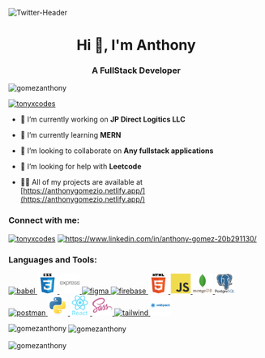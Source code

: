 ![Twitter-Header](https://user-images.githubusercontent.com/56603329/196793897-e317bf36-1690-4314-9c21-5bf5526aa781.JPG)

<h1 align="center">Hi 👋, I'm Anthony</h1>


<h3 align="center">A FullStack Developer</h3>

<p align="left"> <img src="https://komarev.com/ghpvc/?username=gomezanthony&label=Profile%20views&color=0e75b6&style=flat" alt="gomezanthony" /> </p>

<p align="left"> <a href="https://twitter.com/tonyxcodes" target="blank"><img src="https://img.shields.io/twitter/follow/tonyxcodes?logo=twitter&style=for-the-badge" alt="tonyxcodes" /></a> </p>

- 🔭 I’m currently working on **JP Direct Logitics LLC**

- 🌱 I’m currently learning **MERN**

- 👯 I’m looking to collaborate on **Any fullstack applications**

- 🤝 I’m looking for help with **Leetcode**

- 👨‍💻 All of my projects are available at [https://anthonygomezio.netlify.app/](https://anthonygomezio.netlify.app/)

<h3 align="left">Connect with me:</h3>
<p align="left">
<a href="https://twitter.com/tonyxcodes" target="blank"><img align="center" src="https://raw.githubusercontent.com/rahuldkjain/github-profile-readme-generator/master/src/images/icons/Social/twitter.svg" alt="tonyxcodes" height="30" width="40" /></a>
<a href="https://linkedin.com/in/https://www.linkedin.com/in/anthony-gomez-20b291130/" target="blank"><img align="center" src="https://raw.githubusercontent.com/rahuldkjain/github-profile-readme-generator/master/src/images/icons/Social/linked-in-alt.svg" alt="https://www.linkedin.com/in/anthony-gomez-20b291130/" height="30" width="40" /></a>
</p>

<h3 align="left">Languages and Tools:</h3>
<p align="left"> <a href="https://babeljs.io/" target="_blank" rel="noreferrer"> <img src="https://www.vectorlogo.zone/logos/babeljs/babeljs-icon.svg" alt="babel" width="40" height="40"/> </a> <a href="https://www.w3schools.com/css/" target="_blank" rel="noreferrer"> <img src="https://raw.githubusercontent.com/devicons/devicon/master/icons/css3/css3-original-wordmark.svg" alt="css3" width="40" height="40"/> </a> <a href="https://expressjs.com" target="_blank" rel="noreferrer"> <img src="https://raw.githubusercontent.com/devicons/devicon/master/icons/express/express-original-wordmark.svg" alt="express" width="40" height="40"/> </a> <a href="https://www.figma.com/" target="_blank" rel="noreferrer"> <img src="https://www.vectorlogo.zone/logos/figma/figma-icon.svg" alt="figma" width="40" height="40"/> </a> <a href="https://firebase.google.com/" target="_blank" rel="noreferrer"> <img src="https://www.vectorlogo.zone/logos/firebase/firebase-icon.svg" alt="firebase" width="40" height="40"/> </a> <a href="https://www.w3.org/html/" target="_blank" rel="noreferrer"> <img src="https://raw.githubusercontent.com/devicons/devicon/master/icons/html5/html5-original-wordmark.svg" alt="html5" width="40" height="40"/> </a> <a href="https://developer.mozilla.org/en-US/docs/Web/JavaScript" target="_blank" rel="noreferrer"> <img src="https://raw.githubusercontent.com/devicons/devicon/master/icons/javascript/javascript-original.svg" alt="javascript" width="40" height="40"/> </a> <a href="https://www.mongodb.com/" target="_blank" rel="noreferrer"> <img src="https://raw.githubusercontent.com/devicons/devicon/master/icons/mongodb/mongodb-original-wordmark.svg" alt="mongodb" width="40" height="40"/> </a> <a href="https://www.postgresql.org" target="_blank" rel="noreferrer"> <img src="https://raw.githubusercontent.com/devicons/devicon/master/icons/postgresql/postgresql-original-wordmark.svg" alt="postgresql" width="40" height="40"/> </a> <a href="https://postman.com" target="_blank" rel="noreferrer"> <img src="https://www.vectorlogo.zone/logos/getpostman/getpostman-icon.svg" alt="postman" width="40" height="40"/> </a> <a href="https://www.python.org" target="_blank" rel="noreferrer"> <img src="https://raw.githubusercontent.com/devicons/devicon/master/icons/python/python-original.svg" alt="python" width="40" height="40"/> </a> <a href="https://reactjs.org/" target="_blank" rel="noreferrer"> <img src="https://raw.githubusercontent.com/devicons/devicon/master/icons/react/react-original-wordmark.svg" alt="react" width="40" height="40"/> </a> <a href="https://sass-lang.com" target="_blank" rel="noreferrer"> <img src="https://raw.githubusercontent.com/devicons/devicon/master/icons/sass/sass-original.svg" alt="sass" width="40" height="40"/> </a> <a href="https://tailwindcss.com/" target="_blank" rel="noreferrer"> <img src="https://www.vectorlogo.zone/logos/tailwindcss/tailwindcss-icon.svg" alt="tailwind" width="40" height="40"/> </a> <a href="https://webpack.js.org" target="_blank" rel="noreferrer"> <img src="https://raw.githubusercontent.com/devicons/devicon/d00d0969292a6569d45b06d3f350f463a0107b0d/icons/webpack/webpack-original-wordmark.svg" alt="webpack" width="40" height="40"/> </a> </p>

<p><img align="left" src="https://github-readme-stats.vercel.app/api/top-langs?username=gomezanthony&show_icons=true&locale=en&layout=compact" alt="gomezanthony" /></p>

<p>&nbsp;<img align="center" src="https://github-readme-stats.vercel.app/api?username=gomezanthony&show_icons=true&locale=en" alt="gomezanthony" /></p>

<p><img align="center" src="https://github-readme-streak-stats.herokuapp.com/?user=gomezanthony&" alt="gomezanthony" /></p>

